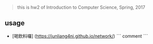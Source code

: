 > this is hw2 of Introduction to Computer Science, Spring, 2017
## usage
* [喝飲料囉] (https://junliang4ni.github.io/network/)
ˋˋˋ
comment
ˋˋˋ 
